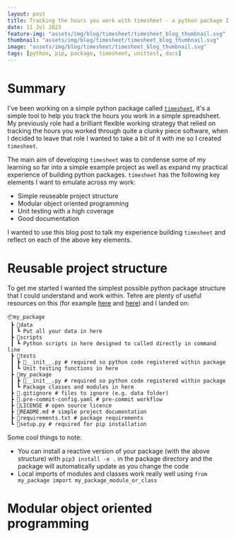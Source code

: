 ```yaml
---
layout: post
title: Tracking the hours you work with timesheet - a python package I built
date: 11 Jul 2023
feature-img: "assets/img/blog/timesheet/timesheet_blog_thumbnail.svg"
thumbnail: "assets/img/blog/timesheet/timesheet_blog_thumbnail.svg"
image: "assets/img/blog/timesheet/timesheet_blog_thumbnail.svg" 
tags: [python, pip, package, timesheet, unittest, docs]
---
```


# Summary

I've been working on a simple python package called [`timesheet`](https://github.com/JosephCrispell/timesheet), it's a simple tool to help you track the hours you work in a simple spreadsheet. My previously role had a brilliant flexible working strategy that relied on tracking the hours you worked through quite a clunky piece software, when I decided to leave that role I wanted to take a bit of it with me so I created `timesheet`.

The main aim of developing `timesheet` was to condense some of my learning so far into a simple example project as well as expand my practical experience of building python packages. `timesheet` has the following key elements I want to emulate across my work:
- Simple reuseable project structure
- Modular object oriented programming
- Unit testing with a high coverage
- Good documentation

I wanted to use this blog post to talk my experience building `timesheet` and reflect on each of the above key elements.

# Reusable project structure

To get me started I wanted the simplest possible python package structure that I could understand and work within. Tehre are plenty of useful resources on this (for example [here](https://docs.python-guide.org/writing/structure/) and [here](https://github.com/navdeep-G/samplemod)) and I landed on:

```
📦my_package
 ┣ 📂data
 ┃ ┗ Put all your data in here
 ┣ 📂scripts
 ┃ ┗ Python scripts in here designed to called directly in command line
 ┣ 📂tests
 ┃ ┣ 📜__init__.py # required so python code registered within package
 ┃ ┗ Unit testing functions in here
 ┣ 📂my_package
 ┃ ┣ 📜__init__.py # required so python code registered within package
 ┃ ┗ Package classes and modules in here
 ┣ 📜.gitignore # files to ignore (e.g. data folder)
 ┣ 📜.pre-commit-config.yaml # pre-commit workflow
 ┣ 📜LICENSE # open source licence
 ┣ 📜README.md # simple project documentation
 ┣ 📜requirements.txt # package requirements
 ┗ 📜setup.py # required for pip installation
```

Some cool things to note:
- You can install a reactive version of your package (with the above structure) with `pip3 install -e .` in the package directory and the package will automatically update as you change the code
- Local imports of modules and classes work really well using `from my_package import my_package_module_or_class`

# Modular object oriented programming
